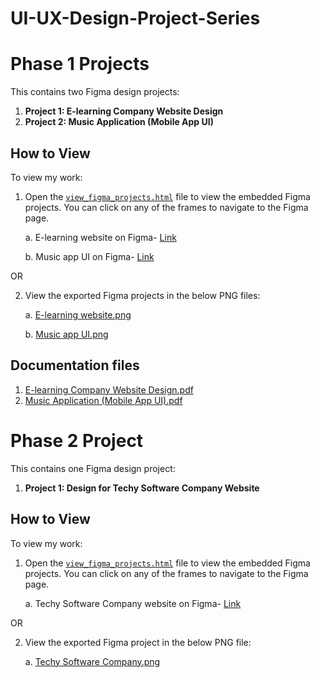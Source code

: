 # UI-UX-Design-Project-Series
# Phase 1 Projects

This contains two Figma design projects:

1. **Project 1: E-learning Company Website Design**
2. **Project 2: Music Application (Mobile App UI)**

## How to View

To view my work:

1. Open the [`view_figma_projects.html`](https://raw.githack.com/Pushti-shah1/UI-UX-Design-Project-Series/main/view_figma_projects.html) file to view the embedded Figma projects. You can click on any of the frames to navigate to the Figma page.

    a. E-learning website on Figma- [Link](https://www.figma.com/design/jPKcGboMJ6AdhiPIflSto8/E-learning-website?node-id=0-1&t=NPJjVpe1q5EJrU0Y-1)
   
    b. Music app UI on Figma- [Link](https://www.figma.com/design/sOQi6Qbp03r0rmSVsltIRB/music-app-UI?node-id=0-1&t=xhLRB7TTQhrOPbrY-1)

OR

2. View the exported Figma projects in the below PNG files:
    
    a. [E-learning website.png](https://github.com/Pushti-Shah1/UI-UX-Design-Project-Series/blob/main/E-learning%20website.png)

    b. [Music app UI.png](https://github.com/Pushti-Shah1/UI-UX-Design-Project-Series/blob/main/Music%20app%20UI.png)


## Documentation files

1. [E-learning Company Website Design.pdf](https://github.com/Pushti-Shah1/UI-UX-Design-Project-Series/blob/main/E-learning%20Company%20Website%20Design.pdf)
2. [Music Application (Mobile App UI).pdf](https://github.com/Pushti-Shah1/UI-UX-Design-Project-Series/blob/main/Music%20Application%20(Mobile%20App%20UI).pdf) 


# Phase 2 Project

This contains one Figma design project:

1. **Project 1: Design for Techy Software Company Website**

## How to View

To view my work:

1. Open the [`view_figma_projects.html`](https://raw.githack.com/Pushti-shah1/UI-UX-Design-Project-Series/main/view_figma_projects.html) file to view the embedded Figma projects. You can click on any of the frames to navigate to the Figma page.

    a. Techy Software Company website on Figma- [Link](https://www.figma.com/design/X4IcZGJwx7fbUs02IX3Bqn/Techy-Software-Company?t=wWuZc8B6RSrjRGQn-0)

OR

2. View the exported Figma project in the below PNG file:

    a. [Techy Software Company.png](https://github.com/Pushti-Shah1/UI-UX-Design-Project-Series/blob/main/Techy%20Software%20Company.png)
